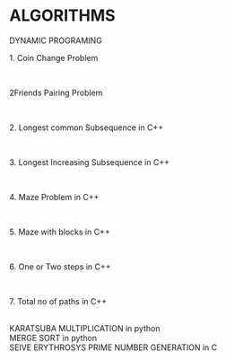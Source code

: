 # ALGORITHMS
<h>DYNAMIC PROGRAMING</h><br>
<p>1. Coin Change Problem</p><br>
<p>2Friends Pairing Problem</p><br>
<p>2. Longest common Subsequence in C++</p><br>
<p>3. Longest Increasing Subsequence in C++</p><br>
<p>4. Maze Problem in C++</p><br>
<p>5. Maze with blocks in C++</p><br>
<p>6. One or Two steps in C++</p><br>
<p>7. Total no of paths in C++</p><br>
<h>KARATSUBA MULTIPLICATION in python</h><br>
<h>MERGE SORT in python</h><br>
<h>SEIVE ERYTHROSYS PRIME NUMBER GENERATION in C </h><br>

